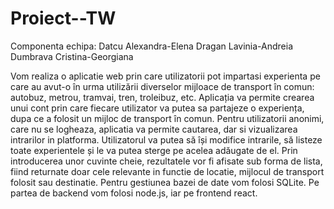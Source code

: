 # Proiect--TW

Componenta echipa:
Datcu Alexandra-Elena
Dragan Lavinia-Andreia
Dumbrava Cristina-Georgiana



Vom realiza o aplicatie web prin care utilizatorii pot impartasi experienta pe care au avut-o în urma utilizării diverselor mijloace de transport în comun: autobuz, metrou, tramvai, tren, troleibuz, etc.
Aplicația va permite crearea unui cont prin care fiecare utilizator va putea sa partajeze o
experiența, dupa ce a folosit un mijloc de transport în comun. Pentru utilizatorii anonimi, care nu se logheaza, aplicatia va permite cautarea, dar si vizualizarea intrarilor in platforma.
Utilizatorul va putea să își modifice intrarile, să listeze toate experientele și le va putea sterge pe acelea adăugate de el. Prin introducerea unor cuvinte cheie, rezultatele vor fi afisate sub forma de lista, fiind returnate doar cele relevante in functie de locatie, mijlocul de transport folosit sau destinatie. 
Pentru gestiunea bazei de date vom folosi SQLite.
Pe partea de backend vom folosi node.js, iar pe frontend react.
